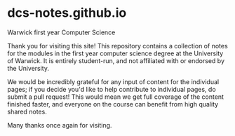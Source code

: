 # dcs-notes.github.io

Warwick first year Computer Science

Thank you for visiting this site! This repository contains a collection of notes for the modules in the first year computer science degree at the University of Warwick. It is entirely student-run, and not affiliated with or endorsed by the University.

We would be incredibly grateful for any input of content for the individual pages; if you decide you'd like to help contribute to individual pages, do submit a pull request! This would mean we get full coverage of the content finished faster, and everyone on the course can benefit from high quality shared notes.

Many thanks once again for visiting.
